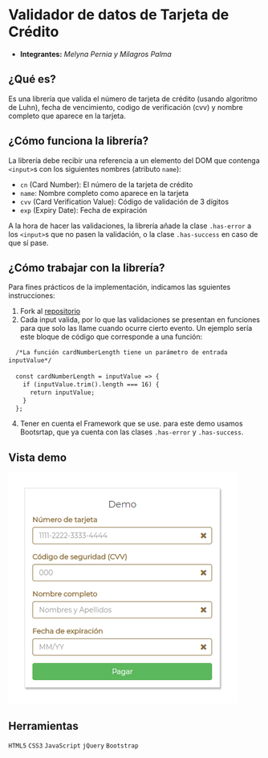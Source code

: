 # Validador de datos de Tarjeta de Crédito
+ __Integrantes:__ *Melyna Pernia y Milagros Palma*
## ¿Qué es?
Es una librería que valida el número de tarjeta de crédito (usando algoritmo de Luhn), fecha de vencimiento, codigo de verificación (cvv) y nombre completo que aparece en la tarjeta.

## ¿Cómo funciona la librería?
La librería debe recibir una referencia a un elemento del DOM que contenga `<input>`s con los siguientes nombres (atributo `name`):

* `cn` (Card Number): El número de la tarjeta de crédito
* `name`: Nombre completo como aparece en la tarjeta
* `cvv` (Card Verification Value): Código de validación de 3 dígitos
* `exp` (Expiry Date): Fecha de expiración

A la hora de hacer las validaciones, la librería añade la clase `.has-error` a los `<input>`s que no pasen la validación, o la clase `.has-success` en caso de que sí pase.

## ¿Cómo trabajar con la librería?
Para fines prácticos de la implementación, indicamos las sguientes instrucciones:
1. Fork al [repositorio](https://github.com/milagrospalma/card-validator)
2. Cada input valida, por lo que las validaciones se presentan en funciones para que solo las llame cuando ocurre cierto evento. Un ejemplo sería este bloque de código que corresponde a una función:
````
  /*La función cardNumberLength tiene un parámetro de entrada inputValue*/
  
  const cardNumberLength = inputValue => {
    if (inputValue.trim().length === 16) {
      return inputValue;
    }
  };
````
4. Tener en cuenta el Framework que se use. para este demo usamos Bootsrtap, que ya cuenta con las clases `.has-error` y
`.has-success`.

## Vista demo
![Demo](public/assets/docs/demo.png)

## Herramientas
`HTML5` `CSS3` `JavaScript` `jQuery` `Bootstrap`